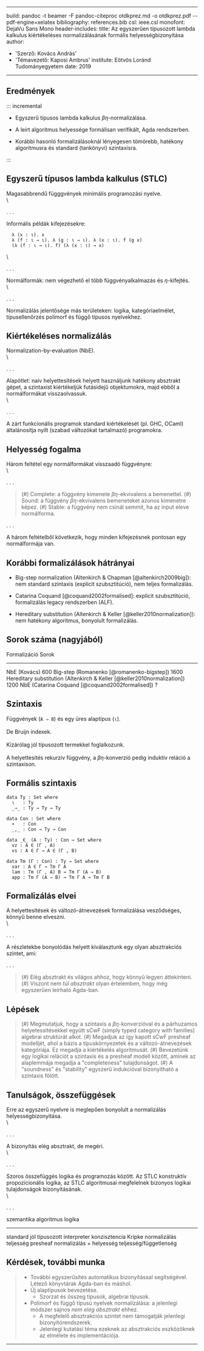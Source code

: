 
---
build: pandoc -t beamer -F pandoc-citeproc otdkprez.md -o otdkprez.pdf --pdf-engine=xelatex
bibliography: references.bib
csl: ieee.csl
monofont: DejaVu Sans Mono
header-includes:
title:
  Az egyszerűen típusozott lambda kalkulus kiértékeléses normalizálásának
  formális helyességbizonyítása
author:
- 'Szerző: Kovács András'
- 'Témavezető: Kaposi Ambrus'
institute: Eötvös Loránd Tudományegyetem
date: 2019

---

## Eredmények

::: incremental

* Egyszerű típusos lambda kalkulus $\beta\eta$-normalizálása.

* A leírt algoritmus helyessége formálisan verifikált, Agda rendszerben.

* Korábbi hasonló formalizálásoknál lényegesen tömörebb,
  hatékony algoritmusra és standard (tankönyvi) szintaxisra.

:::

## Egyszerű típusos lambda kalkulus (STLC)

Magasabbrendű függgvények minimális programozási nyelve.\
\

. . .

Informális példák kifejezésekre:

~~~{.agda}
  λ (x : ι). x
  λ (f : ι → ι). λ (g : ι → ι). λ (x : ι). f (g x)
  (λ (f : ι → ι). f) (λ (x : ι) → x)
~~~
\

. . .

Normálformák: nem végezhető el több függvényalkalmazás és $\eta$-kifejtés.\
\

. . .

Normalizálás jelentősége más területeken: logika, kategóriaelmélet, típusellenőrzés polimorf és függő típusos nyelvekhez.

## Kiértékeléses normalizálás

Normalization-by-evaluation (NbE).\
\

. . .

Alapötlet: naiv helyettesítések helyett használjunk hatékony absztrakt gépet,
a szintaxist kiértékeljük futásidejű objektumokra, majd ebből a normálformákat
visszaolvassuk.\
\

. . .

A zárt funkcionális programok standard kiértékelését (pl. GHC, OCaml) általánosítja
nyílt (szabad változókat tartalmazó) programokra.

## Helyesség fogalma

Három feltétel egy normálformákat visszaadó függvényre:\
\

. . .

> (#) Complete: a függvény kimenete $\beta\eta$-ekvivalens a bemenettel.
> (#) Sound: a függvény $\beta\eta$-ekvivalens bemeneteket azonos kimenetre képez.
> (#) Stable: a függvény nem csinál semmit, ha az input eleve normálforma.

. . .

A három feltételből következik, hogy minden kifejezésnek pontosan
egy normálformája van.

## Korábbi formalizálások hátrányai

* Big-step normalization (Altenkirch & Chapman [@altenkirch2009big]): nem
  standard szintaxis (explicit szubsztitúció), nem teljes formalizálás.

* Catarina Coquand [@coquand2002formalised]: explicit szubsztitúció, formalizálás
  legacy rendszerben (ALF).

* Hereditary substitution (Altenkirch & Keller [@keller2010normalization]): nem
  hatékony algoritmus, bonyolult formalizálás.

## Sorok száma (nagyjából)

Formalizáció                                                              Sorok
------------------------------------------------------------------------  ------
NbE (Kovács)                                                              600
Big-step (Romanenko [@romanenko-bigstep])                                 1600
Hereditary substitution (Altenkirch & Keller [@keller2010normalization])  1200
NbE (Catarina Coquand [@coquand2002formalised])                           ?

## Szintaxis

Függvények (`A ⇒ B`) és egy üres alaptípus (`ι`).\
\
De Bruijn indexek.\
\
Kizárólag jól típusozott termekkel foglalkozunk.\
\
A helyettesítés rekurzív függvény, a $\beta\eta$-konverzió pedig induktív reláció a szintaxison.

## Formális szintaxis

~~~{.agda}
data Ty : Set where
  ι   : Ty
  _⇒_ : Ty → Ty → Ty

data Con : Set where
  ∙   : Con
  _,_ : Con → Ty → Con

data _∈_ (A : Ty) : Con → Set where
  vz : A ∈ (Γ , A)
  vs : A ∈ Γ → A ∈ (Γ , B)

data Tm (Γ : Con) : Ty → Set where
  var : A ∈ Γ → Tm Γ A
  lam : Tm (Γ , A) B → Tm Γ (A ⇒ B)
  app : Tm Γ (A ⇒ B) → Tm Γ A → Tm Γ B
~~~


## Formalizálás elvei

A helyettesítések és változó-átnevezések formalizálása vesződséges, könnyű benne
elveszni.\
\

. . .

A részletekbe bonyolódás helyett kiválasztunk egy olyan absztrakciós szintet, ami:

. . .

> (#) Elég absztrakt és világos ahhoz, hogy könnyű legyen áttekinteni.
> (#) Viszont nem *túl absztrakt* olyan értelemben, hogy még egyszerűen leírható Agda-ban.

## Lépések

> (#) Megmutatjuk, hogy a szintaxis a $\beta\eta$-konverzióval és a párhuzamos helyetessítésekkel együtt sCwF (simply typed category with families) algebrai struktúrát alkot.
> (#) Megadjuk az így kapott sCwF presheaf modelljét, ahol a bázis a típuskörnyezetek és a változó-átnevezések kategóriája. Ez megadja a kiértékelés algoritmusát.
> (#) Bevezetünk egy logikai relációt a szintaxis és a presheaf modell között, aminek az alaplemmája megadja a "completeness" tulajdonságot.
> (#) A "soundness" és "stability" egyszerű indukcióval bizonyítható a szintaxis fölött.

## Tanulságok, összefüggések

Erre az egyszerű nyelvre is meglepően bonyolult a normalizálás helyességbizonyítása.\
\

. . .

A bizonyítás elég absztrakt, de megéri.\
\

. . .

Szoros összefüggés logika és programozás között. Az STLC konstruktív
propozícionális logika, az STLC algoritmusai megfelelnek bizonyos logikai
tulajdonságok bizonyításának.\
\

. . .

szemantika    algoritmus                     logika
----------    ---------------------------    --------------------
standard      jól típusozott interpreter     konzisztencia
Kripke        normalizálás                   teljesség
presheaf      normalizálás + helyesség       teljesség/függetlenség

## Kérdések, további munka

> * További egyszerűsítés automatikus bizonyítással segítségével. Létező
>   könyvtárak Agda-ban és máshol.
> * Új alaptípusok bevezetése.
>     + Szorzat és összeg típusok, algebrai típusok.
> * Polimorf és függő típusú nyelvek normalizálása: a jelenlegi módszer sajnos *nem
>   elég absztrakt* ehhez.
>     + A megfelelő absztrakciós szintet nem támogatják jelenlegi bizonyítórendszerek.
>     + Jelenlegi kutatási téma ezeknek az absztrakciós eszközöknek az elmélete
>       és implementációja.

----------
